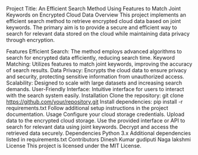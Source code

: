 Project Title: An Efficient Search Method Using Features to Match Joint Keywords on Encrypted Cloud Data
Overview
This project implements an efficient search method to retrieve encrypted cloud data based on joint keywords. The primary aim is to provide a secure and efficient way to search for relevant data stored on the cloud while maintaining data privacy through encryption.

Features
Efficient Search: The method employs advanced algorithms to search for encrypted data efficiently, reducing search time.
Keyword Matching: Utilizes features to match joint keywords, improving the accuracy of search results.
Data Privacy: Encrypts the cloud data to ensure privacy and security, protecting sensitive information from unauthorized access.
Scalability: Designed to scale with large datasets and increasing search demands.
User-Friendly Interface: Intuitive interface for users to interact with the search system easily.
Installation
Clone the repository: git clone https://github.com/your/repository.git
Install dependencies: pip install -r requirements.txt
Follow additional setup instructions in the project documentation.
Usage
Configure your cloud storage credentials.
Upload data to the encrypted cloud storage.
Use the provided interface or API to search for relevant data using joint keywords.
Decrypt and access the retrieved data securely.
Dependencies
Python 3.x
Additional dependencies listed in requirements.txt
Contributors
Dinesh Kumar gudiputi
Naga lakshmi
License
This project is licensed under the MIT License.
